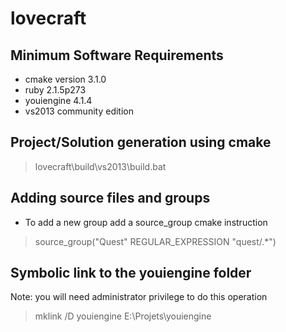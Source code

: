 # lovecraft

## Minimum Software Requirements
- cmake version 3.1.0
- ruby 2.1.5p273
- youiengine 4.1.4
- vs2013 community edition

## Project/Solution generation using cmake
> lovecraft\build\vs2013\build.bat

## Adding source files and groups
- To add a new group add a source_group cmake instruction

> source_group("Quest"    REGULAR_EXPRESSION "quest/.*")

## Symbolic link to the youiengine folder
Note: you will need administrator privilege to do this operation

> mklink /D youiengine E:\Projets\youiengine

